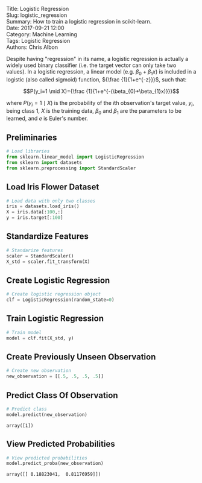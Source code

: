 Title: Logistic Regression  
Slug: logistic_regression  
Summary: How to train a logistic regression in scikit-learn.  
Date: 2017-09-21 12:00  
Category: Machine Learning  
Tags: Logistic Regression  
Authors: Chris Albon  

Despite having "regression" in its name, a logistic regression is actually a widely used binary classifier (i.e. the target vector can only take two values). In a logistic regression, a linear model (e.g. $\beta_{0}+\beta_{1}x$) is included in a logistic (also called sigmoid) function, ${\frac {1}{1+e^{-z}}}$, such that:

$$P(y_i=1 \mid X)={\frac {1}{1+e^{-(\beta_{0}+\beta_{1}x)}}}$$

where $P(y_i=1 \mid X)$ is the probability of the $i$th observation's target value, $y_i$, being class 1, $X$ is the training data, $\beta_0$ and $\beta_1$ are the parameters to be learned, and $e$ is Euler's number.

## Preliminaries


```python
# Load libraries
from sklearn.linear_model import LogisticRegression
from sklearn import datasets
from sklearn.preprocessing import StandardScaler
```

## Load Iris Flower Dataset


```python
# Load data with only two classes
iris = datasets.load_iris()
X = iris.data[:100,:]
y = iris.target[:100]
```

## Standardize Features


```python
# Standarize features
scaler = StandardScaler()
X_std = scaler.fit_transform(X)
```

## Create Logistic Regression


```python
# Create logistic regression object
clf = LogisticRegression(random_state=0)
```

## Train Logistic Regression


```python
# Train model
model = clf.fit(X_std, y)
```

## Create Previously Unseen Observation


```python
# Create new observation
new_observation = [[.5, .5, .5, .5]]
```

## Predict Class Of Observation


```python
# Predict class
model.predict(new_observation)
```




    array([1])



## View Predicted Probabilities


```python
# View predicted probabilities
model.predict_proba(new_observation)
```




    array([[ 0.18823041,  0.81176959]])


